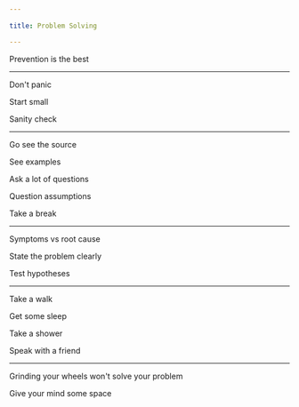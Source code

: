 ```yaml
---
 
title: Problem Solving

---
```


Prevention is the best

---

Don't panic

Start small

Sanity check

---

Go see the source

See examples 

Ask a lot of questions

Question assumptions

Take a break 

---

Symptoms vs root cause

State the problem clearly

Test hypotheses

---

Take a walk

Get some sleep 

Take a shower 

Speak with a friend

---

Grinding your wheels won't solve your problem

Give your mind some space 



